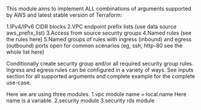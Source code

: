 This module aims to implement ALL combinations of arguments supported by AWS and latest stable version of Terraform:

1.IPv4/IPv6 CIDR blocks
2.VPC endpoint prefix lists (use data source aws_prefix_list)
3.Access from source security groups
4.Named rules (see the rules here)
5.Named groups of rules with ingress (inbound) and egress (outbound) ports open for common scenarios (eg, ssh, http-80 see the whole list here)

Conditionally create security group and/or all required security group rules.
Ingress and egress rules can be configured in a variety of ways. See inputs section for all supported arguments and complete example for the complete use-case.


Here we are using three modules.
1.vpc module
   name = local.name
   Here name is a variable.
2.security module
3.security rds module
